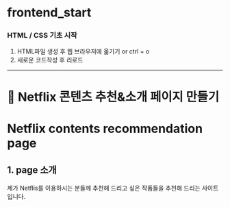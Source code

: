 # frontend_start

### HTML / CSS 기초 시작
1. HTML파일 생성 후 웹 브라우저에 옮기기 or ctrl + o
2. 새로운 코드작성 후 리로드
---------------------

# 📝 Netflix 콘텐츠 추천&소개 페이지 만들기

# Netflix contents recommendation page

## 1. page 소개
제가 Netflis를 이용하시는 분들께 추천해 드리고 싶은 작품들을
추천해 드리는 사이트 입니다. 
